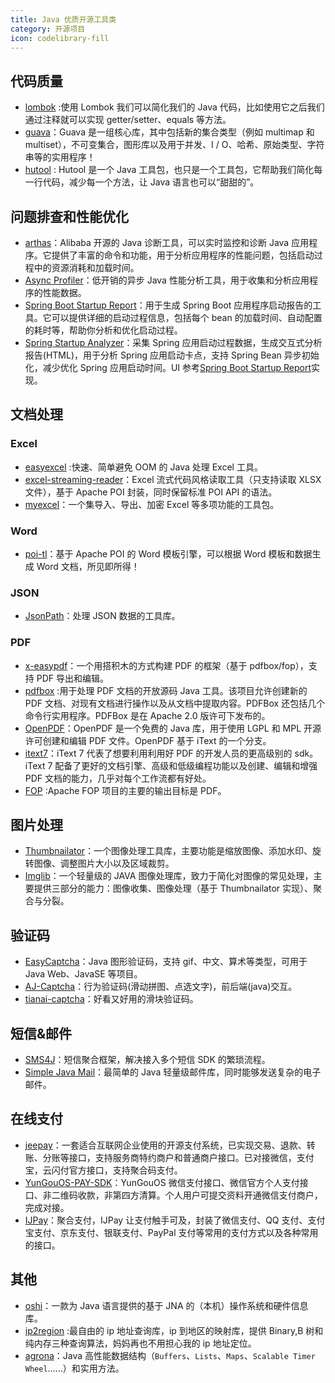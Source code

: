 ```yaml
---
title: Java 优质开源工具类
category: 开源项目
icon: codelibrary-fill
---
```


## 代码质量

- [lombok](https://github.com/rzwitserloot/lombok) :使用 Lombok 我们可以简化我们的 Java 代码，比如使用它之后我们通过注释就可以实现 getter/setter、equals 等方法。
- [guava](https://github.com/google/guava "guava")：Guava 是一组核心库，其中包括新的集合类型（例如 multimap 和 multiset），不可变集合，图形库以及用于并发、I / O、哈希、原始类型、字符串等的实用程序！
- [hutool](https://github.com/looly/hutool "hutool") : Hutool 是一个 Java 工具包，也只是一个工具包，它帮助我们简化每一行代码，减少每一个方法，让 Java 语言也可以“甜甜的”。

## 问题排查和性能优化

- [arthas](https://github.com/alibaba/arthas "arthas")：Alibaba 开源的 Java 诊断工具，可以实时监控和诊断 Java 应用程序。它提供了丰富的命令和功能，用于分析应用程序的性能问题，包括启动过程中的资源消耗和加载时间。
- [Async Profiler](https://github.com/async-profiler/async-profiler)：低开销的异步 Java 性能分析工具，用于收集和分析应用程序的性能数据。
- [Spring Boot Startup Report](https://github.com/maciejwalkowiak/spring-boot-startup-report)：用于生成 Spring Boot 应用程序启动报告的工具。它可以提供详细的启动过程信息，包括每个 bean 的加载时间、自动配置的耗时等，帮助你分析和优化启动过程。
- [Spring Startup Analyzer](https://github.com/linyimin0812/spring-startup-analyzer/blob/main/README_ZH.md)：采集 Spring 应用启动过程数据，生成交互式分析报告(HTML)，用于分析 Spring 应用启动卡点，支持 Spring Bean 异步初始化，减少优化 Spring 应用启动时间。UI 参考[Spring Boot Startup Report](https://github.com/maciejwalkowiak/spring-boot-startup-report)实现。

## 文档处理

### Excel

- [easyexcel](https://github.com/alibaba/easyexcel) :快速、简单避免 OOM 的 Java 处理 Excel 工具。
- [excel-streaming-reader](https://github.com/monitorjbl/excel-streaming-reader)：Excel 流式代码风格读取工具（只支持读取 XLSX 文件），基于 Apache POI 封装，同时保留标准 POI API 的语法。
- [myexcel](https://github.com/liaochong/myexcel)：一个集导入、导出、加密 Excel 等多项功能的工具包。

### Word

- [poi-tl](https://github.com/Sayi/poi-tl)：基于 Apache POI 的 Word 模板引擎，可以根据 Word 模板和数据生成 Word 文档，所见即所得！

### JSON

- [JsonPath](https://github.com/json-path/JsonPath)：处理 JSON 数据的工具库。

### PDF

- [x-easypdf](https://gitee.com/dromara/x-easypdf)：一个用搭积木的方式构建 PDF 的框架（基于 pdfbox/fop），支持 PDF 导出和编辑。
- [pdfbox](https://github.com/apache/pdfbox) :用于处理 PDF 文档的开放源码 Java 工具。该项目允许创建新的 PDF 文档、对现有文档进行操作以及从文档中提取内容。PDFBox 还包括几个命令行实用程序。PDFBox 是在 Apache 2.0 版许可下发布的。
- [OpenPDF](https://github.com/LibrePDF/OpenPDF)：OpenPDF 是一个免费的 Java 库，用于使用 LGPL 和 MPL 开源许可创建和编辑 PDF 文件。OpenPDF 基于 iText 的一个分支。
- [itext7](https://github.com/itext/itext7)：iText 7 代表了想要利用利用好 PDF 的开发人员的更高级别的 sdk。iText 7 配备了更好的文档引擎、高级和低级编程功能以及创建、编辑和增强 PDF 文档的能力，几乎对每个工作流都有好处。
- [FOP](https://xmlgraphics.apache.org/fop/) :Apache FOP 项目的主要的输出目标是 PDF。

## 图片处理

- [Thumbnailator](https://github.com/coobird/thumbnailator)：一个图像处理工具库，主要功能是缩放图像、添加水印、旋转图像、调整图片大小以及区域裁剪。
- [Imglib](https://github.com/nackily/imglib)：一个轻量级的 JAVA 图像处理库，致力于简化对图像的常见处理，主要提供三部分的能力：图像收集、图像处理（基于 Thumbnailator 实现）、聚合与分裂。

## 验证码

- [EasyCaptcha](https://gitee.com/whvse/EasyCaptcha)：Java 图形验证码，支持 gif、中文、算术等类型，可用于 Java Web、JavaSE 等项目。
- [AJ-Captcha](https://gitee.com/anji-plus/captcha)：行为验证码(滑动拼图、点选文字)，前后端(java)交互。
- [tianai-captcha](https://gitee.com/tianai/tianai-captcha)：好看又好用的滑块验证码。

## 短信&邮件

- [SMS4J](https://github.com/dromara/SMS4J)：短信聚合框架，解决接入多个短信 SDK 的繁琐流程。
- [Simple Java Mail](https://github.com/bbottema/simple-java-mail)：最简单的 Java 轻量级邮件库，同时能够发送复杂的电子邮件。

## 在线支付

- [jeepay](https://gitee.com/jeequan/jeepay)：一套适合互联网企业使用的开源支付系统，已实现交易、退款、转账、分账等接口，支持服务商特约商户和普通商户接口。已对接微信，支付宝，云闪付官方接口，支持聚合码支付。
- [YunGouOS-PAY-SDK](https://gitee.com/YunGouOS/YunGouOS-PAY-SDK)：YunGouOS 微信支付接口、微信官方个人支付接口、非二维码收款，非第四方清算。个人用户可提交资料开通微信支付商户，完成对接。
- [IJPay](https://gitee.com/javen205/IJPay)：聚合支付，IJPay 让支付触手可及，封装了微信支付、QQ 支付、支付宝支付、京东支付、银联支付、PayPal 支付等常用的支付方式以及各种常用的接口。

## 其他

- [oshi](https://github.com/oshi/oshi "oshi")：一款为 Java 语言提供的基于 JNA 的（本机）操作系统和硬件信息库。
- [ip2region](https://github.com/lionsoul2014/ip2region) :最自由的 ip 地址查询库，ip 到地区的映射库，提供 Binary,B 树和纯内存三种查询算法，妈妈再也不用担心我的 ip 地址定位。
- [agrona](https://github.com/real-logic/agrona)：Java 高性能数据结构（`Buffers`、`Lists`、`Maps`、`Scalable Timer Wheel`……）和实用方法。
